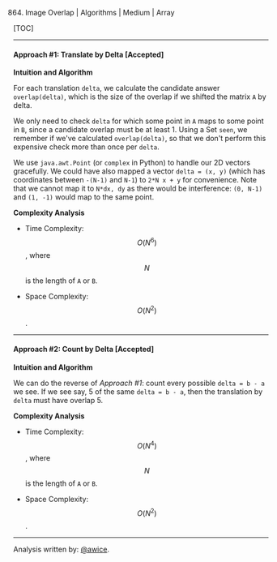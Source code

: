 864. Image Overlap | Algorithms | Medium | Array

[TOC]

---
#### Approach #1: Translate by Delta [Accepted]

**Intuition and Algorithm**

For each translation `delta`, we calculate the candidate answer `overlap(delta)`, which is the size of the overlap if we shifted the matrix `A` by delta.

We only need to check `delta` for which some point in `A` maps to some point in `B`, since a candidate overlap must be at least 1.  Using a Set `seen`, we remember if we've calculated `overlap(delta)`, so that we don't perform this expensive check more than once per `delta`.

We use `java.awt.Point` (or `complex` in Python) to handle our 2D vectors gracefully.  We could have also mapped a vector `delta = (x, y)` (which has coordinates between `-(N-1)` and `N-1`) to `2*N x + y` for convenience.  Note that we cannot map it to `N*dx, dy` as there would be interference: `(0, N-1)` and `(1, -1)` would map to the same point.



**Complexity Analysis**

* Time Complexity:  $$O(N^6)$$, where $$N$$ is the length of `A` or `B`.

* Space Complexity: $$O(N^2)$$.


---
#### Approach #2: Count by Delta [Accepted]

**Intuition and Algorithm**

We can do the reverse of *Approach #1*: count every possible `delta = b - a` we see.  If we see say, 5 of the same `delta = b - a`, then the translation by `delta` must have overlap 5.



**Complexity Analysis**

* Time Complexity:  $$O(N^4)$$, where $$N$$ is the length of `A` or `B`.

* Space Complexity: $$O(N^2)$$.

---

Analysis written by: [@awice](https://leetcode.com/awice).

